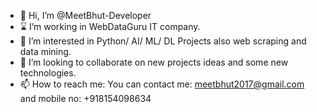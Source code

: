 - 👋 Hi, I’m @MeetBhut-Developer
- ⌛  I’m working in WebDataGuru IT company.
- 👀 I’m interested in Python/ AI/ ML/ DL Projects also web scraping and data mining.
- 💞️ I’m looking to collaborate on new projects ideas and some new technologies.
- 📫 How to reach me: You can contact me: meetbhut2017@gmail.com and mobile no: +918154098634
